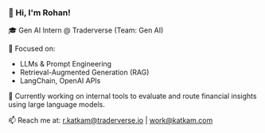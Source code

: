 ### 👋 Hi, I'm Rohan!

🎓 Gen AI Intern @ Traderverse (Team: Gen AI)

🚀 Focused on:
- LLMs & Prompt Engineering
- Retrieval-Augmented Generation (RAG)
- LangChain, OpenAI APIs

🧠 Currently working on internal tools to evaluate and route financial insights using large language models.

📫 Reach me at: [r.katkam@traderverse.io](mailto:r.katkam@traderverse.io) | [work@katkam.com](mailto:work@katkam.com)
